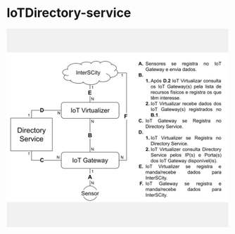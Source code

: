 # IoTDirectory-service
<!DOCTYPE html>
<html>
<head>
</style>
</head>
<body>
<div style="background-color:rgba(0, 0, 0, 0.0470588); text-align:center; vertical-align: middle; padding:40px 0;">
<div md-colors="{background: 'grey-50'}">
<p align="center"><img src="Arquitetura com DS.svg"  width="1080"/></p>
</body>
</html>
